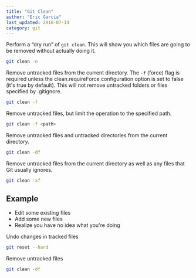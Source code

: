 ```yaml
---
title: "Git Clean"
author: "Eric Garcia"
last_updated: 2016-07-14
category: git
---
```


Perform a “dry run” of `git clean`. This will show you which files are going to be removed without actually doing it.

```bash
git clean -n
```

Remove untracked files from the current directory. The `-f` (force) flag is required unless the clean.requireForce configuration option is set to false (it's true by default). This will not remove untracked folders or files specified by .gitignore.

```bash
git clean -f
```

Remove untracked files, but limit the operation to the specified path.

```bash
git clean -f <path>
```

Remove untracked files and untracked directories from the current directory.

```bash
git clean -df
```

Remove untracked files from the current directory as well as any files that Git usually ignores.

```bash
git clean -xf
```

## Example

- Edit some existing files
- Add some new files
- Realize you have no idea what you're doing

Undo changes in tracked files

```bash
git reset --hard
```

Remove untracked files

```bash
git clean -df
```
